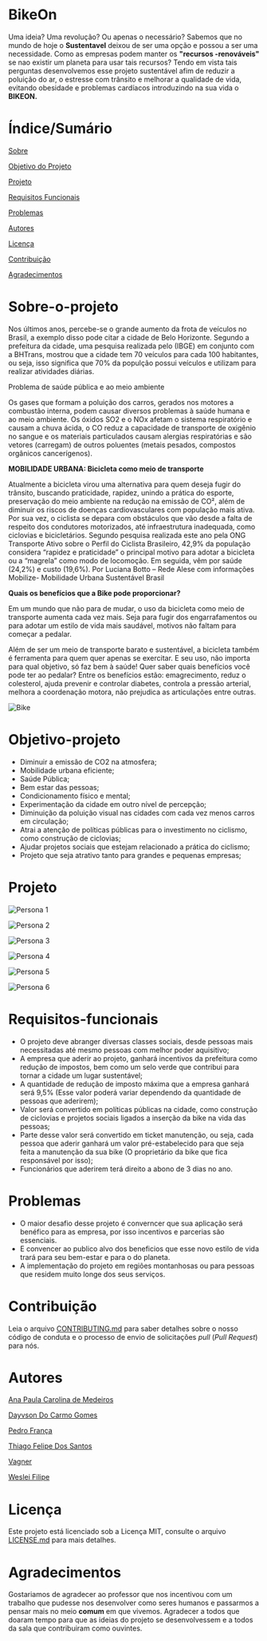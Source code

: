 #  BikeOn

Uma ideia? Uma revolução? Ou apenas o necessário? 
Sabemos que no mundo de hoje o **Sustentavel** deixou de ser uma opção e possou a ser uma necessidade. Como as empresas podem manter os **"recursos -renováveis"** se nao existir um planeta para usar tais recursos? Tendo em vista tais perguntas desenvolvemos esse projeto sustentável afim de reduzir a poluição do ar, o estresse com trânsito e melhorar a qualidade de vida, evitando obesidade e problemas cardíacos introduzindo na sua vida o **BIKEON.**

# Índice/Sumário

[Sobre](#Sobre-o-projeto)

[Objetivo do Projeto](#Objetivo-projeto)

[Projeto](#Projeto)

[Requisitos Funcionais](#Requisitos-funcionais)

[Problemas](#Problemas)

[Autores](#Autores)

[Licença](#Licença)

[Contribuição](#Contribuição)

[Agradecimentos](#Agradecimentos)

# Sobre-o-projeto
  
Nos últimos anos, percebe-se o grande aumento da frota de veículos no Brasil, a exemplo disso pode citar a cidade de Belo Horizonte. Segundo a prefeitura da cidade, uma pesquisa realizada pelo (IBGE) em conjunto com a BHTrans, mostrou que a cidade tem 70 veículos para cada 100 habitantes, ou seja, isso significa que 70% da populção possui veículos e utilizam para realizar atividades diárias.

Problema de saúde pública e ao meio ambiente

Os gases que formam a poluição dos carros, gerados nos motores a combustão interna, podem causar diversos problemas à saúde humana e ao meio ambiente. Os óxidos SO2 e o 
NOx afetam o sistema respiratório e causam a chuva ácida, o CO reduz a capacidade de transporte de oxigênio no sangue e os materiais particulados causam alergias respiratórias e 
são vetores (carregam) de outros poluentes (metais pesados, compostos orgânicos cancerígenos).

**MOBILIDADE URBANA: Bicicleta como meio de transporte**

Atualmente a bicicleta virou uma alternativa para quem deseja fugir do trânsito, buscando praticidade, rapidez, unindo a prática do esporte, preservação do meio ambiente na 
redução na emissão de CO², além de diminuir os riscos de doenças cardiovasculares com população mais ativa. Por sua vez, o ciclista se depara com obstáculos que vão desde a falta de respeito dos condutores motorizados, até infraestrutura inadequada, como ciclovias e bicicletários. Segundo pesquisa realizada este ano pela ONG Transporte Ativo sobre o Perfil do Ciclista Brasileiro, 42,9% da população considera “rapidez e praticidade” o principal motivo para adotar a bicicleta ou a “magrela” como modo de locomoção. Em seguida, vêm por saúde (24,2%) e custo (19,6%).
Por Luciana Botto – Rede Alese com informações Mobilize- Mobilidade Urbana Sustentável 
Brasil

**Quais os benefícios que a Bike pode proporcionar?**

Em um mundo que não para de mudar, o uso da bicicleta como meio de transporte aumenta cada vez mais. Seja para fugir dos engarrafamentos ou para adotar um estilo de vida mais saudável, motivos não faltam para começar a pedalar.  

Além de ser um meio de transporte barato e sustentável, a bicicleta também é ferramenta para quem quer apenas se exercitar. E seu uso, não importa para qual objetivo, só faz bem à saúde! Quer saber quais benefícios você pode ter ao pedalar?
Entre os benefícios estão: emagrecimento, reduz o colesterol, ajuda prevenir e controlar diabetes, controla a pressão arterial, melhora a coordenação motora, não prejudica as articulações entre outras.

![Bike](https://github.com/DayvsonGomes/BikeON/blob/2a7fb8f85a6fbe0c6d1e9e7eb42da8c5faff859c/WhatsApp%20Image%202021-11-30%20at%2017.27.50.jpeg)

# Objetivo-projeto

   - Diminuir a emissão de CO2 na atmosfera;
   - Mobilidade urbana eficiente;
   - Saúde Pública;
   - Bem estar das pessoas;
   - Condicionamento físico e mental;
   - Experimentação da cidade em outro nível de percepção;
   - Diminuição da poluição visual nas cidades com cada vez menos carros em circulação;
   - Atrai a atenção de políticas públicas para o investimento no ciclismo, como construção de ciclovias;
   - Ajudar projetos sociais que estejam relacionado a prática do ciclismo;
   - Projeto que seja atrativo tanto para grandes e pequenas empresas;

# Projeto

![Persona 1](https://github.com/DayvsonGomes/BikeON/blob/main/1.png)

![Persona 2](https://github.com/DayvsonGomes/BikeON/blob/main/2.png)

![Persona 3](https://github.com/DayvsonGomes/BikeON/blob/52803d5b20b6804ea72b61b492cc9f121a9c74ec/WhatsApp%20Image%202021-11-30%20at%2019.12.46%20(2).jpeg)

![Persona 4](https://github.com/DayvsonGomes/BikeON/blob/main/Persona%20-%20Helena.png)

![Persona 5](https://github.com/DayvsonGomes/BikeON/blob/main/Persona%20Joe%20Peterson.png)

![Persona 6](https://github.com/DayvsonGomes/BikeON/blob/498f755276b4681ea00c041d703fb2511a0086e7/WhatsApp%20Image%202021-11-30%20at%2019.24.34.jpeg)

# Requisitos-funcionais
  - O projeto deve abranger diversas classes sociais, desde pessoas mais necessitadas até mesmo pessoas com melhor poder aquisitivo;
  - A empresa que aderir ao projeto, ganhará incentivos da prefeitura como redução de impostos, bem como um selo verde que contribui para tornar a cidade um lugar sustentável;
  - A quantidade de redução de imposto máxima que a empresa ganhará será 9,5% (Esse valor poderá variar dependendo da quantidade de pessoas que aderirem);
  - Valor será convertido em políticas públicas na cidade, como construção de ciclovias e projetos sociais ligados a inserção da bike na vida das pessoas;
  - Parte desse valor será convertido em ticket manutenção, ou seja, cada pessoa que aderir ganhará um valor pré-estabelecido para que seja feita a manutenção da sua bike (O         proprietário da bike que fica responsável por isso);
  - Funcionários que aderirem terá direito a abono de 3 dias no ano.

# Problemas
  - O maior desafio desse projeto é converncer que sua aplicação será benéfico para as empresa, por isso incentivos e parcerias são essenciais. 
  - E convencer ao publico alvo dos beneficios que esse novo estilo de vida trará para seu bem-estar e para o do planeta.
  - A implementação do projeto em regiões montanhosas ou para pessoas que residem muito longe dos seus serviços.



# Contribuição

Leia o arquivo [CONTRIBUTING.md](CONTRIBUTING.md) para saber detalhes sobre o nosso código de conduta e o processo de envio de solicitações *pull* (*Pull Request*) para nós.

# Autores

[Ana Paula Carolina de Medeiros](https://github.com/Medeiros001)

[Dayvson Do Carmo Gomes](https://github.com/DayvsonGomes)

[Pedro França](https://github.com/PedroFran2021)

[Thiago Felipe Dos Santos](https://github.com/thiagonfss)

[Vagner](https://github.com/Vagnerprojetos)

[Weslei Filipe](https://github.com/Wesley-Filipe)

# Licença

Este projeto está licenciado sob a Licença MIT,  consulte o arquivo [LICENSE.md](LICENSE.md) para mais detalhes.

# Agradecimentos

Gostariamos de agradecer ao professor que nos incentivou com um trabalho que pudesse nos desenvolver como seres humanos e passarmos a pensar mais no meio **comum** em que vivemos. Agradecer a todos que doaram tempo para que as ideias do projeto se desenvolvessem e a todos da sala que contribuiram como ouvintes. 
 	
